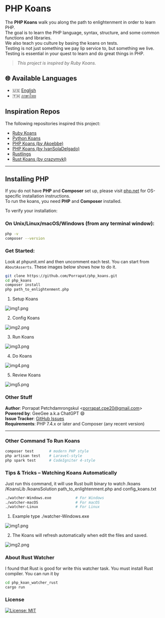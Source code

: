 # PHP Koans

The **PHP Koans** walk you along the path to enlightenment in order to learn PHP.  
The goal is to learn the PHP language, syntax, structure, and some common functions and libraries.  
We also teach you culture by basing the koans on tests.  
Testing is not just something we pay lip service to, but something we live.  
Testing is essential in your quest to learn and do great things in PHP.

> _This project is inspired by Ruby Koans._

## 🌐 Available Languages

- 🇺🇸 [English](readme.md)
- 🇹🇭 [ภาษาไทย](readme_th.md)

## Inspiration Repos

The following repositories inspired this project:

- [Ruby Koans](https://github.com/edgecase/ruby_koans)
- [Python Koans](https://github.com/gregmalcolm/python_koans)
- [PHP Koans (by Akoebbe)](https://github.com/akoebbe/php_koans.git)
- [PHP Koans (by IvanSolaDelgado)](https://github.com/540/php_koans.git)
- [Rustlings](https://github.com/rust-lang/rustlings)
- [Rust Koans (by crazymykl)](https://github.com/crazymykl/rust-koans)

---

## Installing PHP

If you do not have **PHP** and **Composer** set up, please visit [php.net](https://www.php.net) for OS-specific installation instructions.  
To run the koans, you need **PHP** and **Composer** installed.

To verify your installation:

### On Unix/Linux/macOS/Windows (from any terminal window):

```bash
php -v
composer --version
```

### Get Started:

Look at phpunit.xml and then uncomment each test. You can start from `AboutAsserts`. These images below shows how to do it.

```bash
git clone https://github.com/Porrapat/php_koans.git
cd php_koans
composer install
php path_to_enlightenment.php
```

1. Setup Koans

![img1.png](screenshots/01_installing_php_koans.png)

2. Config Koans

![img2.png](screenshots/c0-config-koans.png)

3. Run Koans

![img3.png](screenshots/03_first_run_koans.png)

4. Do Koans

![img4.png](screenshots/04_fix_things_disrupt_your_mind.png)

5. Review Koans

![img5.png](screenshots/05_run_koans_again.png)

### Other Stuff

**Author**: Porrapat Petchdamrongskul <<porrapat.cpe20@gmail.com>>  
**Powered by**: GeeGee a.k.a ChatGPT 😄  
**Issue Tracker**: [GitHub Issues](https://github.com/Porrapat/php_koans/issues)  
**Requirements**: PHP 7.4.x or later and Composer (any recent version)

---

### Other Command To Run Koans

```bash
composer test       # modern PHP style
php artisan test    # Laravel-style
php spark test      # CodeIgniter 4-style
```

### Tips & Tricks – Watching Koans Automatically

Just run this command, it will use Rust built binary to watch /koans /KoansLib /koansSolution path_to_enlightenment.php and config_koans.txt

```bash
./watcher-Windows.exe           # For Windows
./watcher-macOS                 # For macOS
./watcher-Linux                 # For Linux
```

1. Example type ./watcher-Windows.exe

![img1.png](screenshots/x0-watch-start-koans.png)

2. The Koans will refresh automatically when edit the files and saved.

![img2.png](screenshots/x1-watch-koans-win.png)

### About Rust Watcher

I found that Rust is good for write this watcher task. You must install Rust compiler. You can run it by

```bash
cd php_koan_watcher_rust
cargo run
```

### License

[![License: MIT](https://img.shields.io/badge/License-MIT-yellow.svg)](https://opensource.org/licenses/MIT)
